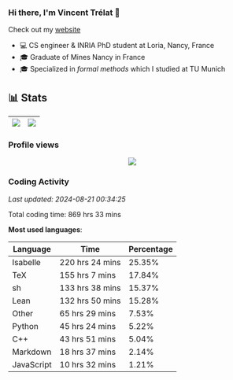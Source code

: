### Hi there, I'm Vincent Trélat 👋

Check out my [website](https://vtrelat.github.io)

-   💻 CS engineer & INRIA PhD student at Loria, Nancy, France
-   🎓 Graduate of Mines Nancy in France
-   🎓 Specialized in _formal methods_ which I studied at TU Munich

## 📊 **Stats**

| <img align="center" src="https://readme-stats.clckblog.space/api?username=VTrelat&show_icons=true&include_all_commits=true&theme=tokyonight&hide_border=true" /> | <img align="center" src="https://readme-stats.clckblog.space/api/top-langs/?username=VTrelat&layout=compact&theme=tokyonight&hide_border=true" /> |
| ---------------------------------------------------------------------------------------------------------------------------------------------------------------- | ------------------------------------------------------------------------------------------------------------------------------------------------- |

### Profile views

<p align="center">
 <img src="https://profile-counter.glitch.me/VTrelat/count.svg" />
</p>

<!--automations-->
### Coding Activity
_Last updated: 2024-08-21 00:34:25_

Total coding time: 869 hrs 33 mins

**Most used languages**:

| Language | Time | Percentage |
| ------------- | ------------- | ------------- |
| Isabelle | 220 hrs 24 mins | 25.35% |
| TeX | 155 hrs 7 mins | 17.84% |
| sh | 133 hrs 38 mins | 15.37% |
| Lean | 132 hrs 50 mins | 15.28% |
| Other | 65 hrs 29 mins | 7.53% |
| Python | 45 hrs 24 mins | 5.22% |
| C++ | 43 hrs 51 mins | 5.04% |
| Markdown | 18 hrs 37 mins | 2.14% |
| JavaScript | 10 hrs 32 mins | 1.21% |

